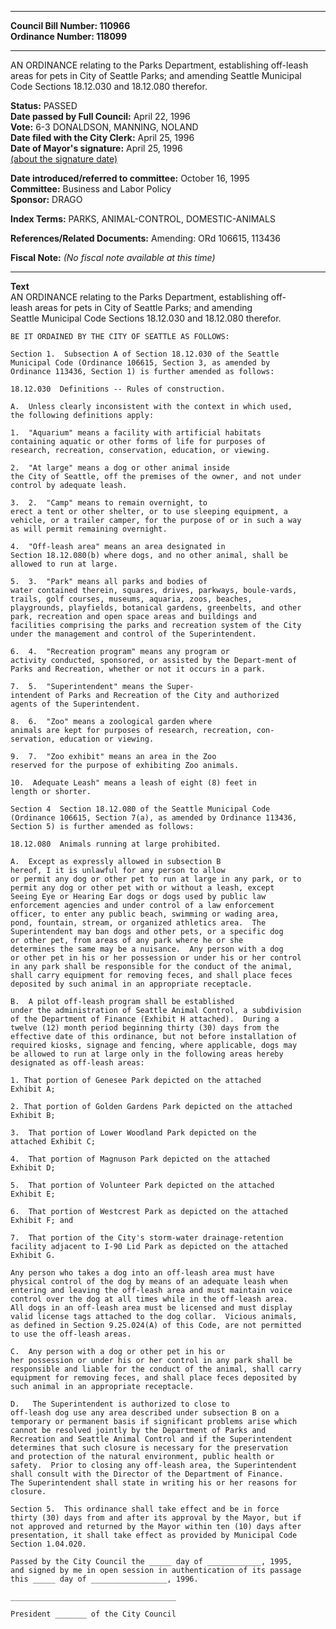 * * * * *  
  
**Council Bill Number: [](#h0)[](#h2)110966**   
**Ordinance Number: 118099**  
  
* * * * *  
  
AN ORDINANCE relating to the Parks Department, establishing off-leash areas for pets in City of Seattle Parks; and amending Seattle Municipal Code Sections 18.12.030 and 18.12.080 therefor.  
  
**Status:** PASSED   
**Date passed by Full Council:** April 22, 1996   
**Vote:** 6-3 DONALDSON, MANNING, NOLAND   
**Date filed with the City Clerk:** April 25, 1996   
**Date of Mayor's signature:** April 25, 1996   
[(about the signature date)](/~public/approvaldate.htm)   
  
  
**Date introduced/referred to committee:** October 16, 1995   
**Committee:** Business and Labor Policy   
**Sponsor:** DRAGO   
  
**Index Terms:** PARKS, ANIMAL-CONTROL, DOMESTIC-ANIMALS  
  
**References/Related Documents:** Amending: ORd 106615, 113436  
  
**Fiscal Note:** *(No fiscal note available at this time)*  
  
* * * * *  
  
**Text**  
    AN ORDINANCE relating to the Parks Department, establishing off-  
    leash areas for pets in City of Seattle Parks; and amending  
    Seattle Municipal Code Sections 18.12.030 and 18.12.080 therefor.  
  
    BE IT ORDAINED BY THE CITY OF SEATTLE AS FOLLOWS:  
  
    Section 1.  Subsection A of Section 18.12.030 of the Seattle  
    Municipal Code (Ordinance 106615, Section 3, as amended by  
    Ordinance 113436, Section 1) is further amended as follows:  
  
    18.12.030  Definitions -- Rules of construction.  
  
    A.  Unless clearly inconsistent with the context in which used,  
    the following definitions apply:  
  
    1.  "Aquarium" means a facility with artificial habitats  
    containing aquatic or other forms of life for purposes of  
    research, recreation, conservation, education, or viewing.  
  
    2.  "At large" means a dog or other animal inside  
    the City of Seattle, off the premises of the owner, and not under  
    control by adequate leash.  
  
    3.  2.  "Camp" means to remain overnight, to  
    erect a tent or other shelter, or to use sleeping equipment, a  
    vehicle, or a trailer camper, for the purpose of or in such a way  
    as will permit remaining overnight.  
  
    4.  "Off-leash area" means an area designated in  
    Section 18.12.080(b) where dogs, and no other animal, shall be  
    allowed to run at large.  
  
    5.  3.  "Park" means all parks and bodies of  
    water contained therein, squares, drives, parkways, boule-vards,  
    trails, golf courses, museums, aquaria, zoos, beaches,  
    playgrounds, playfields, botanical gardens, greenbelts, and other  
    park, recreation and open space areas and buildings and  
    facilities comprising the parks and recreation system of the City  
    under the management and control of the Superintendent.  
  
    6.  4.  "Recreation program" means any program or  
    activity conducted, sponsored, or assisted by the Depart-ment of  
    Parks and Recreation, whether or not it occurs in a park.  
  
    7.  5.  "Superintendent" means the Super-  
    intendent of Parks and Recreation of the City and authorized  
    agents of the Superintendent.  
  
    8.  6.  "Zoo" means a zoological garden where  
    animals are kept for purposes of research, recreation, con-  
    servation, education or viewing.  
  
    9.  7.  "Zoo exhibit" means an area in the Zoo  
    reserved for the purpose of exhibiting Zoo animals.  
  
    10.  Adequate Leash" means a leash of eight (8) feet in  
    length or shorter.  
  
    Section 4  Section 18.12.080 of the Seattle Municipal Code  
    (Ordinance 106615, Section 7(a), as amended by Ordinance 113436,  
    Section 5) is further amended as follows:  
  
    18.12.080  Animals running at large prohibited.  
  
    A.  Except as expressly allowed in subsection B  
    hereof, I it is unlawful for any person to allow  
    or permit any dog or other pet to run at large in any park, or to  
    permit any dog or other pet with or without a leash, except  
    Seeing Eye or Hearing Ear dogs or dogs used by public law  
    enforcement agencies and under control of a law enforcement  
    officer, to enter any public beach, swimming or wading area,  
    pond, fountain, stream, or organized athletics area.  The  
    Superintendent may ban dogs and other pets, or a specific dog  
    or other pet, from areas of any park where he or she  
    determines the same may be a nuisance.  Any person with a dog  
    or other pet in his or her possession or under his or her control  
    in any park shall be responsible for the conduct of the animal,  
    shall carry equipment for removing feces, and shall place feces  
    deposited by such animal in an appropriate receptacle.  
  
    B.  A pilot off-leash program shall be established  
    under the administration of Seattle Animal Control, a subdivision  
    of the Department of Finance (Exhibit H attached).  During a  
    twelve (12) month period beginning thirty (30) days from the  
    effective date of this ordinance, but not before installation of  
    required kiosks, signage and fencing, where applicable, dogs may  
    be allowed to run at large only in the following areas hereby  
    designated as off-leash areas:  
  
    1. That portion of Genesee Park depicted on the attached  
    Exhibit A;  
  
    2. That portion of Golden Gardens Park depicted on the attached  
    Exhibit B;  
  
    3.  That portion of Lower Woodland Park depicted on the  
    attached Exhibit C;  
  
    4.  That portion of Magnuson Park depicted on the attached  
    Exhibit D;  
  
    5.  That portion of Volunteer Park depicted on the attached  
    Exhibit E;  
  
    6.  That portion of Westcrest Park as depicted on the attached  
    Exhibit F; and  
  
    7.  That portion of the City's storm-water drainage-retention  
    facility adjacent to I-90 Lid Park as depicted on the attached  
    Exhibit G.  
  
    Any person who takes a dog into an off-leash area must have  
    physical control of the dog by means of an adequate leash when  
    entering and leaving the off-leash area and must maintain voice  
    control over the dog at all times while in the off-leash area.  
    All dogs in an off-leash area must be licensed and must display  
    valid license tags attached to the dog collar.  Vicious animals,  
    as defined in Section 9.25.024(A) of this Code, are not permitted  
    to use the off-leash areas.  
  
    C.  Any person with a dog or other pet in his or  
    her possession or under his or her control in any park shall be  
    responsible and liable for the conduct of the animal, shall carry  
    equipment for removing feces, and shall place feces deposited by  
    such animal in an appropriate receptacle.  
  
    D.   The Superintendent is authorized to close to  
    off-leash dog use any area described under subsection B on a  
    temporary or permanent basis if significant problems arise which  
    cannot be resolved jointly by the Department of Parks and  
    Recreation and Seattle Animal Control and if the Superintendent  
    determines that such closure is necessary for the preservation  
    and protection of the natural environment, public health or  
    safety.  Prior to closing any off-leash area, the Superintendent  
    shall consult with the Director of the Department of Finance.  
    The Superintendent shall state in writing his or her reasons for  
    closure.  
  
    Section 5.  This ordinance shall take effect and be in force  
    thirty (30) days from and after its approval by the Mayor, but if  
    not approved and returned by the Mayor within ten (10) days after  
    presentation, it shall take effect as provided by Municipal Code  
    Section 1.04.020.  
  
    Passed by the City Council the _____ day of ____________, 1995,  
    and signed by me in open session in authentication of its passage  
    this _____ day of _________________, 1996.  
  
    _____________________________________  
  
    President _______ of the City Council  
